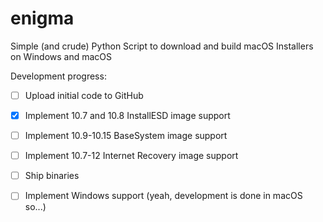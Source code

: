 # enigma
Simple (and crude) Python Script to download and build macOS Installers on Windows and macOS

Development progress:
- [ ] Upload initial code to GitHub
- [X] Implement 10.7 and 10.8 InstallESD image support
- [ ] Implement 10.9-10.15 BaseSystem image support
- [ ] Implement 10.7-12 Internet Recovery image support
- [ ] Ship binaries
- [ ] Implement Windows support (yeah, development is done in macOS so...)

